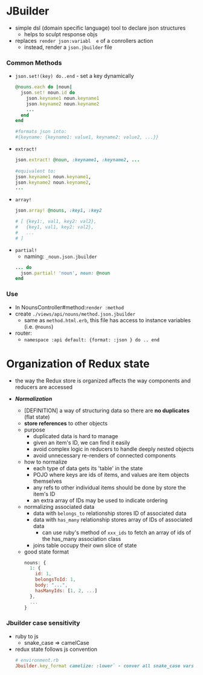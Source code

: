 # JBuilder
- simple dsl (domain specific language) tool to declare json structures
  - helps to sculpt response objs
- replaces` render json:variabl  e` of a conrollers action
  - instead, render a `json.jbuilder` file

### Common Methods
- `json.set!(key) do..end` - set a key dynamically
  ```rb
  @nouns.each do |noun|
    json.set! noun.id do
      json.keyname1 noun.keyname1
      json.keyname2 noun.keyname2
      ...
    end
  end

  #formats json into:
  #{keyname: {keyname1: value1, keyname2: value2, ...}}
  ```
- `extract!`
  ```rb
  json.extract! @noun, :keyname1, :keyname2, ...
    
  #equivalent to:
  json.keyname1 noun.keyname1,
  json.keyname2 noun.keyname2,
  ...
  ```
- `array!`
  ```rb
  json.array! @nouns, :key1, :key2

  # [ {key1:, val1, key2: val2},
  #   {key1, val1, key2: val2},
  #   ...
  # ]
  ```
- `partial!`
  - naming: `_noun.json.jbuilder`
  ```rb
  ... do 
    json.partial! 'noun', noun: @noun
  end
  ```

### Use
- In NounsController#method:`render :method`
- create `./views/api/nouns/method.json.jbuilder`
  - same as `method.html.erb`, this file has access to instance variables (i.e. `@nouns`)
- router:
  - `namespace :api default: {format: :json } do .. end`

# Organization of Redux state
- the way the Redux store is organized affects the way components and reducers are accessed

- ***Normalization***
  - [DEFINITION] a way of structuring data so there are **no duplicates** (flat state)
  - **store references** to other objects
  - purpose
    - duplicated data is hard to manage
    - given an item's ID, we can find it easily
    - avoid complex logic in reducers to handle deeply nested objects
    - avoid unnecessary re-renders of connected components
  - how to normalize
    - each type of data gets its 'table' in the state
    - POJO where keys are ids of items, and values are item objects themselves
    - any refs to other individual items should be done by store the item's ID
    - an extra array of IDs may be used to indicate ordering
  - normalizing associated data
    - data with `belongs_to` relationship stores ID of associated data
    - data with `has_many` relationship stores array of IDs of associated data
      - can use ruby's method of `xxx_ids` to fetch an array of ids of the has_many association class
    - joins table occupy their own slice of state
  - good state format
    ```js
    nouns: {
      1: {
        id: 1,
        belongsToId: 1,
        body: "...",
        hasManyIds: [1, 2, ...]
      },
      ...
    }
    ```

### Jbuilder case sensitivity
- ruby to js
  - snake_case => camelCase
- redux state follows js convention
  ```rb
  # environment.rb
  Jbuilder.key_format camelize: :lower` - conver all snake_case vars in the json file to camelcase
  ```